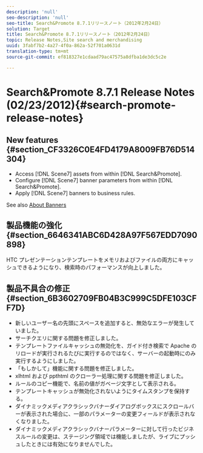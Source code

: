 ```yaml
---
description: 'null'
seo-description: 'null'
seo-title: Search&Promote 8.7.1リリースノート（2012年2月24日）
solution: Target
title: Search&Promote 8.7.1リリースノート（2012年2月24日）
topic: Release Notes,Site search and merchandising
uuid: 3fabf7b2-4a27-4f0a-862a-52f701a0631d
translation-type: tm+mt
source-git-commit: ef818327e1cdaad79ac47575a8dfba1de3dc5c2e

---
```



# Search&amp;Promote 8.7.1 Release Notes (02/23/2012){#search-promote-release-notes}

## New features {#section_CF3326C0E4FD4179A8009FB76D514304}

* Access [!DNL Scene7] assets from within [!DNL Search&Promote].
* Configure [!DNL Scene7] banner parameters from within [!DNL Search&Promote].
* Apply [!DNL Scene7] banners to business rules.

See also [About Banners](../c-about-design-menu/c-about-banners.md#concept_5BBE01FEC6134393B43CC917C8CC64DA)

## 製品機能の強化 {#section_6646341ABC6D428A97F567EDD7090898}

HTC プレゼンテーションテンプレートをメモリおよびファイルの両方にキャッシュできるようになり、検索時のパフォーマンスが向上しました。

## 製品不具合の修正 {#section_6B3602709FB04B3C999C5DFE103CFF7D}

* 新しいユーザー名の先頭にスペースを追加すると、無効なエラーが発生していました。
* サーチクエリに関する問題を修正しました。
* テンプレートファイルキャッシュの無効化を、ガイド付き検索で Apache のリロードが実行されるたびに実行するのではなく、サーバーの起動時にのみ実行するようにしました。
* 「もしかして」機能に関する問題を修正しました。
* xlhtml および ppthtml のクローラー処理に関する問題を修正しました。
* ルールのコピー機能で、名前の値がガベージ文字として表示される。
* テンプレートキャッシュが無効化されないようにタイムスタンプを保持する。
* ダイナミックメディアクラシックバナーダイアログボックスにスクロールバーが表示された場合に、一部のパラメーターの変更フィールドが表示されなくなりました。
* ダイナミックメディアクラシックバナーパラメーターに対して行ったビジネスルールの変更は、ステージング領域では機能しましたが、ライブにプッシュしたときには有効になりませんでした。

